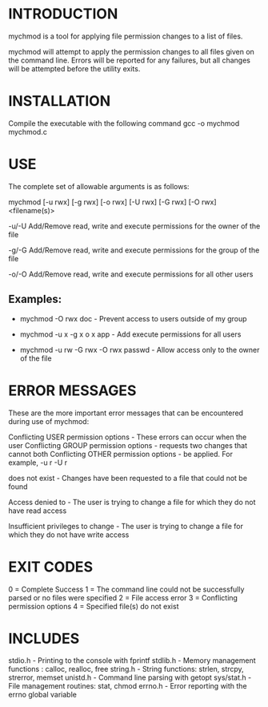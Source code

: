 INTRODUCTION
============
mychmod is a tool for applying file permission changes to a list of files.

mychmod will attempt to apply the permission changes to all files given on the
command line. Errors will be reported for any failures, but all changes will
be attempted before the utility exits.

INSTALLATION
============

Compile the executable with the following command
gcc -o mychmod mychmod.c 

USE
===

The complete set of allowable arguments is as follows:

mychmod [-u rwx] [-g rwx] [-o rwx] [-U rwx] [-G rwx] [-O rwx] <filename(s)> 

-u/-U Add/Remove read, write and execute permissions for the owner of the file

-g/-G Add/Remove read, write and execute permissions for the group of the file

-o/-O Add/Remove read, write and execute permissions for all other users

Examples:
---------
- mychmod -O rwx doc - Prevent access to users outside of my group
                 
- mychmod -u x -g x o x app - Add execute permissions for all users
        
- mychmod -u rw -G rwx -O rwx passwd - Allow access only to the owner of the file

ERROR MESSAGES
==============

These are the more important error messages that can be encountered during use
of mychmod:

Conflicting USER permission options - These errors can occur when the user
Conflicting GROUP permission options - requests two changes that cannot both
Conflicting OTHER permission options - be applied. For example, -u r -U r

<filename> does not exist - Changes have been requested to a file that could not be found

Access denied to <filename> - The user is trying to change a file for which they do not have read access

Insufficient privileges to change <filename> - The user is trying to change a file for which they do not have write access

EXIT CODES
==========

0 = Complete Success
1 = The command line could not be successfully parsed or no files were specified
2 = File access error 
3 = Conflicting permission options
4 = Specified file(s) do not exist

INCLUDES
========

stdio.h - Printing to the console with fprintf
stdlib.h - Memory management functions : calloc, realloc, free
string.h - String functions: strlen, strcpy, strerror, memset
unistd.h - Command line parsing with getopt
sys/stat.h - File management routines: stat, chmod
errno.h - Error reporting with the errno global variable